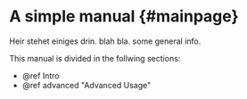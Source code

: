 # A simple manual   {#mainpage} 

Heir stehet einiges drin. blah bla.
some general info.

This manual is divided in the follwing sections:
- @ref Intro
- @ref advanced "Advanced Usage"
